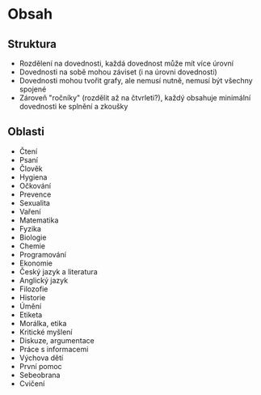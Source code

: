 # Obsah

## Struktura
- Rozdělení na dovednosti, každá dovednost může mít více úrovní
- Dovednosti na sobě mohou záviset (i na úrovni dovednosti)
- Dovednosti mohou tvořit grafy, ale nemusí nutně, nemusí být všechny spojené
- Zároveň "ročníky" (rozdělit až na čtvrleti?), každý obsahuje minimální dovednosti ke splnění a zkoušky

## Oblasti
- Čtení
- Psaní
- Člověk
- Hygiena
- Očkování
- Prevence
- Sexualita
- Vaření
- Matematika
- Fyzika
- Biologie
- Chemie
- Programování
- Ekonomie
- Český jazyk a literatura
- Anglický jazyk
- Filozofie
- Historie
- Úmění
- Etiketa
- Morálka, etika
- Kritické myšlení
- Diskuze, argumentace
- Práce s informacemi
- Výchova dětí
- První pomoc
- Sebeobrana
- Cvičení
